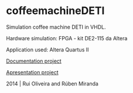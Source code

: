 # coffeemachineDETI
Simulation coffee machine DETI in VHDL.

Hardware simulation: FPGA - kit DE2-115 da Altera

Application used: Altera Quartus II

[Documentation project](https://github.com/ruipoliveira/coffeemachineDETI/blob/master/report_versionPT.pdf)

[Apresentation project](https://github.com/ruipoliveira/coffeemachineDETI/blob/master/apresentation_versionPT.pdf)

 2014 | Rui Oliveira and Rúben Miranda 
